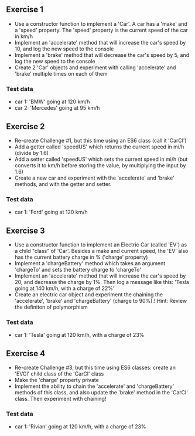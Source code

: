 
## Exercise 1
- Use a constructor function to implement a 'Car'. A car has a 'make' and a
'speed' property. The 'speed' property is the current speed of the car in
km/h
 - Implement an 'accelerate' method that will increase the car's speed by 10,
and log the new speed to the console
- Implement a 'brake' method that will decrease the car's speed by 5, and log
the new speed to the console
- Create 2 'Car' objects and experiment with calling 'accelerate' and
'brake' multiple times on each of them

### Test data
- car 1: 'BMW' going at 120 km/h
- car 2: 'Mercedes' going at 95 km/h

## Exercise 2
- Re-create Challenge #1, but this time using an ES6 class (call it 'CarCl')
- Add a getter called 'speedUS' which returns the current speed in mi/h (divide
by 1.6)
- Add a setter called 'speedUS' which sets the current speed in mi/h (but
converts it to km/h before storing the value, by multiplying the input by 1.6)
- Create a new car and experiment with the 'accelerate' and 'brake'
methods, and with the getter and setter.

### Test data
- car 1: 'Ford' going at 120 km/h

## Exercise 3
- Use a constructor function to implement an Electric Car (called 'EV') as a child
"class" of 'Car'. Besides a make and current speed, the 'EV' also has the
current battery charge in % ('charge' property)
- Implement a 'chargeBattery' method which takes an argument
'chargeTo' and sets the battery charge to 'chargeTo'
- Implement an 'accelerate' method that will increase the car's speed by 20,
and decrease the charge by 1%. Then log a message like this: 'Tesla going at 140
km/h, with a charge of 22%'
- Create an electric car object and experiment the chaining the 'accelerate',
'brake' and 'chargeBattery' (charge to 90%).! Hint: Review the definiton of polymorphism

### Test data
- car 1: 'Tesla' going at 120 km/h, with a charge of 23%

## Exercise 4
- Re-create Challenge #3, but this time using ES6 classes: create an 'EVCl'
child class of the 'CarCl' class
- Make the 'charge' property private
- Implement the ability to chain the 'accelerate' and 'chargeBattery'
methods of this class, and also update the 'brake' method in the 'CarCl'
class. Then experiment with chaining!

### Test data
- car 1: 'Rivian' going at 120 km/h, with a charge of 23%
